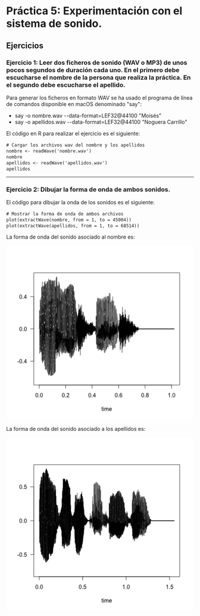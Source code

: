 # Práctica 5: Experimentación con el sistema de sonido.
## Ejercicios
### Ejercicio 1: Leer dos ficheros de sonido (WAV o MP3) de unos pocos segundos de duración cada uno. En el primero debe escucharse el nombre de la persona que realiza la práctica. En el segundo debe escucharse el apellido.

Para generar los ficheros en formato WAV se ha usado el programa de línea de comandos disponible
en macOS denominado "say":
- say -o nombre.wav --data-format=LEF32@44100 "Moisés"
- say -o apellidos.wav --data-format=LEF32@44100 "Noguera Carrillo"

El código en R para realizar el ejercicio es el siguiente:

```
# Cargar los archivos wav del nombre y los apellidos
nombre <- readWave('nombre.wav')
nombre
apellidos <- readWave('apellidos.wav')
apellidos
```
---

### Ejercicio 2: Dibujar la forma de onda de ambos sonidos.

El código para dibujar la onda de los sonidos es el siguiente:

```
# Mostrar la forma de onda de ambos archivos
plot(extractWave(nombre, from = 1, to = 45004))
plot(extractWave(apellidos, from = 1, to = 68514))
```

La forma de onda del sonido asociado al nombre es:

![Onda Nombre](https://github.com/mnc99/PDIH/blob/main/P5/onda-nombre.png?raw=true)

La forma de onda del sonido asociado a los apellidos es:

![Onda Apellidos](https://github.com/mnc99/PDIH/blob/main/P5/onda-apellidos.png?raw=true)